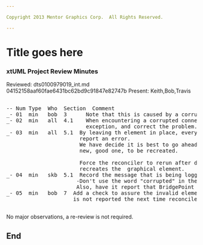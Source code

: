 ```yaml
---

Copyright 2013 Mentor Graphics Corp.  All Rights Reserved.

---
```


# Title goes here
### xtUML Project Review Minutes

Reviewed:  dts0100979019_int.md
           04152158aaf60fae6431bc62bd9c91847e82747b
Present:  Keith,Bob,Travis

<pre>

-- Num Type  Who  Section  Comment
_- 01  min   bob  3      Note that this is caused by a corrupted model, and we have no way of knowing how it happened.
_- 02  min   all  4.1    When encountering a corrupted connector do not throw an exception, instead log an 
                         exception, and correct the problem.
_- 03  min   all  5.1  By leaving th element in place, every time the reconciler runs over it, it will 
                       report an error.
                       We have decide it is best to go ahead and removed this corrupted element and force a
                       new, good one, to be recreated.
	 
      	               Force the reconciler to rerun after deleting it so it 
      	               recreates the  graphical element.
_- 04  min   skb  5.1  Record the message that is being logged.
                      -Don't use the word "corrupted" in the message.  
                      Also, have it report that BridgePoint is fixing the problem.
_- 05  min   bob  7  Add a check to assure the invalid element is removed and the message 
                     is not reported the next time reconciler runs.	

</pre>
   
No major observations, a re-review is not required.


End
---
